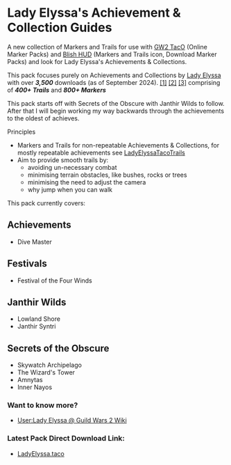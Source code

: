 # Lady Elyssa's Achievement & Collection Guides

A new collection of Markers and Trails for use with [GW2 TacO](https://www.gw2taco.com/) (Online Marker Packs) and [Blish HUD](https://blishhud.com/) (Markers and Trails icon, Download Marker Packs) and look for Lady Elyssa's Achievements & Collections.

This pack focuses purely on Achievements and Collections by [Lady Elyssa](https://wiki.guildwars2.com/wiki/User:Lady_Elyssa) with over **_3,500_** downloads (as of September 2024). [[1]](https://somsubhra.github.io/github-release-stats/?username=LadyElyssa&repository=LadyElyssaAchievementGuides&page=1&per_page=10000) [[2]](https://qwertycube.com/github-release-stats/) [[3]](https://mp-repo.blishhud.com/LadyElyssaAP.taco.html) comprising of **_400+ Trails_** and **_800+ Markers_**

This pack starts off with Secrets of the Obscure with Janthir Wilds to follow. After that I will begin working my way backwards through the achievements to the oldest of achieves.

Principles
* Markers and Trails for non-repeatable Achievements & Collections, for mostly repeatable achievements see [LadyElyssaTacoTrails](https://github.com/LadyElyssa/LadyElyssaTacoTrails)
* Aim to provide smooth trails by:
   * avoiding un-necessary combat
   * minimising terrain obstacles, like bushes, rocks or trees
   * minimising the need to adjust the camera
   * why jump when you can walk

This pack currently covers:

## Achievements ##
* Dive Master

## Festivals ##
* Festival of the Four Winds

## Janthir Wilds ##
* Lowland Shore
* Janthir Syntri

## Secrets of the Obscure ##
* Skywatch Archipelago
* The Wizard's Tower
* Amnytas
* Inner Nayos
  
### Want to know more? ### 
* [User:Lady Elyssa @ Guild Wars 2 Wiki](https://wiki.guildwars2.com/wiki/User:Lady_Elyssa)
 
### Latest Pack Direct Download Link: ###
* [LadyElyssa.taco](https://github.com/LadyElyssa/LadyElyssaAchievementGuides/releases/latest/download/LadyElyssaAP.taco)
 

